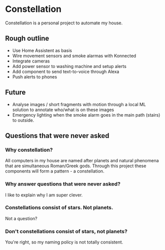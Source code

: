 # Constellation
Constellation is a personal project to automate my house. 

## Rough outline

* Use Home Assistent as basis
* Wire movement sensors and smoke alarmas with Konnected
* Integrate cameras
* Add power sensor to washing machine and setup alerts
* Add component to send text-to-voice through Alexa
* Push alerts to phones


## Future

* Analyse images / short fragments with motion through a local ML solution to annotate who/what is on these images
* Emergency lighting when the smoke alarm goes in the main path (stairs) to outside.

## Questions that were never asked

### Why constellation?
 All computers in my house are named after planets and natural phenomena that are simultaneous Roman/Greek gods. Through this project these components will form a pattern - a constellation.

### Why answer questions that were never asked?
I like to explain why I am super clever.

### Constellations consist of stars. Not planets.
Not a question?

### Don't constellations consist of stars, not planets?
You're right, so my naming policy is not totally consistent.
